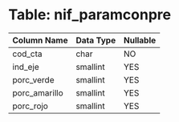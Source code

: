 # Table: nif_paramconpre

| Column Name | Data Type | Nullable |
|-------------|-----------|----------|
| cod_cta | char | NO |
| ind_eje | smallint | YES |
| porc_verde | smallint | YES |
| porc_amarillo | smallint | YES |
| porc_rojo | smallint | YES |

